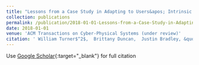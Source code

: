 ```yaml
---
title: "Lessons from a Case Study in Adapting to Users&apos; Intrinsic Qualities"
collection: publications
permalink: /publication/2018-01-01-Lessons-from-a-Case-Study-in-Adapting-to-Users-Intrinsic-Qualities
date: 2018-01-01
venue: 'ACM Transactions on Cyber-Physical Systems (under review)'
citation: ' William Turner$^2$,  Brittany Duncan,  Justin Bradley, &quot;Lessons from a Case Study in Adapting to Users&amp;apos; Intrinsic Qualities.&quot; ACM Transactions on Cyber-Physical Systems (under review), 2018.'
---
```

Use [Google Scholar](https://scholar.google.com/scholar?q=Lessons+from+a+Case+Study+in+Adapting+to+Users&#x27;+Intrinsic+Qualities){:target="_blank"} for full citation